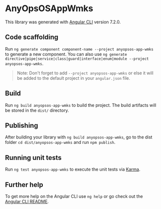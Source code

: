 # AnyOpsOSAppWmks

This library was generated with [Angular CLI](https://github.com/angular/angular-cli) version 7.2.0.

## Code scaffolding

Run `ng generate component component-name --project anyopsos-app-wmks` to generate a new component. You can also use `ng generate directive|pipe|service|class|guard|interface|enum|module --project anyopsos-app-wmks`.
> Note: Don't forget to add `--project anyopsos-app-wmks` or else it will be added to the default project in your `angular.json` file. 

## Build

Run `ng build anyopsos-app-wmks` to build the project. The build artifacts will be stored in the `dist/` directory.

## Publishing

After building your library with `ng build anyopsos-app-wmks`, go to the dist folder `cd dist/anyopsos-app-wmks` and run `npm publish`.

## Running unit tests

Run `ng test anyopsos-app-wmks` to execute the unit tests via [Karma](https://karma-runner.github.io).

## Further help

To get more help on the Angular CLI use `ng help` or go check out the [Angular CLI README](https://github.com/angular/angular-cli/blob/master/README.md).
